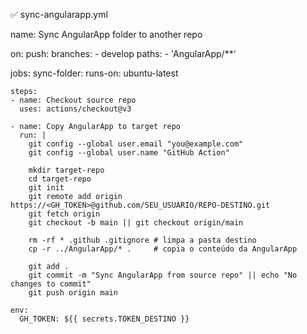 ✅ sync-angularapp.yml

name: Sync AngularApp folder to another repo

on:
  push:
    branches:
      - develop
    paths:
      - 'AngularApp/**'

jobs:
  sync-folder:
    runs-on: ubuntu-latest

    steps:
    - name: Checkout source repo
      uses: actions/checkout@v3

    - name: Copy AngularApp to target repo
      run: |
        git config --global user.email "you@example.com"
        git config --global user.name "GitHub Action"
        
        mkdir target-repo
        cd target-repo
        git init
        git remote add origin https://<GH_TOKEN>@github.com/SEU_USUARIO/REPO-DESTINO.git
        git fetch origin
        git checkout -b main || git checkout origin/main
        
        rm -rf * .github .gitignore # limpa a pasta destino
        cp -r ../AngularApp/* .     # copia o conteúdo da AngularApp
        
        git add .
        git commit -m "Sync AngularApp from source repo" || echo "No changes to commit"
        git push origin main

    env:
      GH_TOKEN: ${{ secrets.TOKEN_DESTINO }}
